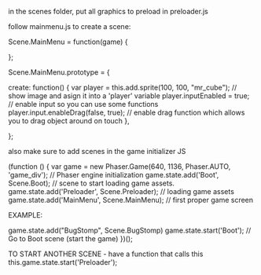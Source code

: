 in the scenes folder,  put all graphics to preload in preloader.js


follow mainmenu.js to create a scene:

Scene.MainMenu = function(game) {

};

Scene.MainMenu.prototype = {

  create: function() {
    var player = this.add.sprite(100, 100, "mr_cube"); // show image and asign it into a 'player' variable
    player.inputEnabled = true; // enable input so you can use some functions 
    player.input.enableDrag(false, true); // enable drag function which allows you to drag object around on touch
  },

};

also make sure to add scenes in the game initializer JS

(function () {
  var game = new Phaser.Game(640, 1136, Phaser.AUTO, 'game_div'); // Phaser engine initialization
  game.state.add('Boot', Scene.Boot); // scene to start loading game assets.
  game.state.add('Preloader', Scene.Preloader); // loading game assets
  game.state.add('MainMenu', Scene.MainMenu); // first proper game screen

EXAMPLE: 

  game.state.add("BugStomp", Scene.BugStomp)
  game.state.start('Boot'); // Go to Boot scene (start the game)
})();



TO START ANOTHER SCENE - 
have a function that calls this 
    this.game.state.start('Preloader');


